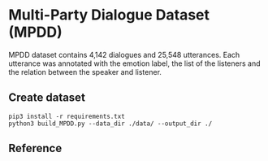 # Multi-Party Dialogue Dataset (MPDD)
MPDD dataset contains 4,142 dialogues and 25,548 utterances. Each utterance was annotated with the emotion label, the list of the listeners and the relation between the speaker and listener.

## Create dataset
```
pip3 install -r requirements.txt
python3 build_MPDD.py --data_dir ./data/ --output_dir ./
```

## Reference


